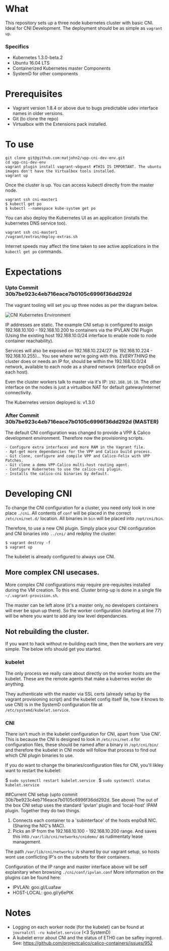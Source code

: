# What
This repository sets up a three node kubernetes cluster with basic CNI. Ideal for CNI Development.
The deployment should be as simple as ```vagrant up```.

### Specifics
* Kubernetes 1.3.0-beta.2
* Ubuntu 16.04 LTS
* Containerized Kubernetes master Components
* SystemD for other components

# Prerequisites
- Vagrant version 1.8.4 or above due to bugs predictable udev interface names in older versions.
- Git (to clone the repo)
- Virtualbox with the Extensions pack installed.

# To use

```
git clone git@github.com:matjohn2/vpp-cni-dev-env.git
cd vpp-cni-dev-env
vagrant plugin install vagrant-vbguest #THIS IS IMPORTANT. The ubuntu images don't have the Virtualbox tools installed.
vagrant up
```

Once the cluster is up. You can access kubectl directly from the master node.

```
vagrant ssh cni-master1
$ kubectl get po
$ kubectl --namespace kube-system get po
```

You can also deploy the Kubernetes UI as an application (installs the kubernetes DNS service too).
```
vagrant ssh cni-master1
/vagrant/extras/deploy-extras.sh
```

Internet speeds may affect the time taken to see active applications in the ``` kubectl get po ``` commands.

# Expectations

### Upto Commit 30b7be923c4eb716eace7b0105c6996f36dd292d
The vagrant tooling will set you up three nodes as per the diagram below.

![CNI Kubernetes Environment](/diagrams/Vagrant-Ubuntu-CNI-VPP-Dev-Env-Arch-v1.png)

IP addresses are static. The example CNI setup is configured to assign 192.168.10.100 - 192.168.10.200 to containers via the IPVLAN CNI Plugin (Using the existing host 192.168.10.0/24 interface to enable node to node container reachability).

Services will also be exposed on 192.168.10.224/27 (ie 192.168.10.224 - 192.168.10.255)... You see where we're going with this. *EVERYTHING* the cluster does or needs an IP for, should be within the 192.168.10.0/24 network, available to each node as a shared network (interface enp0s8 on each host).

Even the cluster workers talk to master via it's IP: ```192.168.10.10```. The other interface on the nodes is just a virtualbox NAT for default gateway/internet connectivity.

The Kubernetes version deployed is: v1.3.0

### After Commit 30b7be923c4eb716eace7b0105c6996f36dd292d (MASTER)
The default CNI configuration was changed to provide a VPP & Calico development environment.
Therefore now the provisioning scripts.

    - Configure extra interfaces and more RAM in the Vagrant file.
    - Apt-get more dependancies for the VPP and Calico build process.
    - Git clone, configure and compile VPP and Calico-Felix with VPP Patches.
    - Git clone a demo VPP-Calico multi-host routing agent.
    - Configure Kubernetes to use the calico-cni plugin.
    - Installs the calico-cni binaries by default.




# Developing CNI
To change the CNI configuration for a cluster, you need only look in one place ``` ./cni ```.
All contents of ```conf``` will be placed in the correct ```/etc/cni/net.d/``` location.
All binaries in ```bin``` will be placed into ```/opt/cni/bin```.

Therefore, to use a new CNI plugin. Simply place your CNI configuration and CNI binaries into ```../cni/``` and redploy the cluster:

```
$ vagrant destroy -f
$ vagrant up
```

The kubelet is already configured to always use CNI.

## More complex CNI usecases.
More complex CNI configurations may require pre-requisites installed during the VM creation. To this end. Cluster bring-up is done in a single file ```~/.vagrant-provision.sh```.

The master can be left alone (it's a master only, no developers containers will ever be spun up there). So the worker configuration (starting at line 77) will be where you want to add any low level dependancies.

## Not rebuilding the cluster.
If you want to hack without re-building each time, then the workers are very simple. The below info should get you started.

### kubelet
The only process we really care about directly on the worker hosts are the kubelet. These are the remote agents that make a kubernes worker do anything.

They authenticate with the master via SSL certs (already setup by the vagrant provisioning script) and the kubelet config itself (Ie, how it knows to use CNI) is in the SystemD configuration file at ```/etc/systemd/kubelet.service```.

### CNI
There isn't much in the kubelet configuration for CNI, apart from 'Use CNI'. This is because the CNI is designed to look in ```/etc/cni/net.d``` for configuration files, these should be named after a binary in ```/opt/cni/bin/``` and therefore the kubelet in CNI mode will follow that process to find out which CNI plugin binaries to use.

If you do want to change the binaries/configuration files for CNI, you'll likley want to restart the kubelet:

$ ```sudo systemctl restart kubelet.service ```
$ ```sudo systemctl status kubelet.service ```

##Current CNI setup (upto commit 30b7be923c4eb716eace7b0105c6996f36dd292d. See above)
The out of the box CNI setup uses the standard 'ipvlan' plugin and 'local-host' IPAM plugin. Together they do two things.
1. Connects each container to a 'subinterface' of the hosts enp0s8 NIC. (Sharing the NIC's MAC).
2. Picks an IP from the 192.168.10.100 - 192.168.10.200 range. And saves this into ```/var/lib/cni/networks/cnidemo/``` as rudimentaty lease management.

The path ```/var/lib/cni/networks/``` is shared by our vagrant setup, so hosts wont use conflicting IP's on the subnets for their containers.

Configuration of the IP range and master interface above will be self explanitary when browsing ```./cni/conf/ipvlan.conf```
More information on the plugins can be found here:

- IPVLAN: goo.gl/Luafaw
- HOST-LOCAL: goo.gl/y6ePtK

# Notes
- Logging on each worker node (for the kubelet) can be found at ``` journalctl -ru kubelet.service ``` (<3 SystemD)
- A kubelet error about CNI and the status of ETH0 can be safley ingored. See: https://github.com/projectcalico/calico-containers/issues/952
